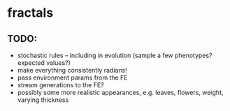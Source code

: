 # fractals

## TODO:
* stochastic rules – including in evolution (sample a few phenotypes? expected values?)
* make everything consistently radians!
* pass environment params from the FE
* stream generations to the FE?
* possibly some more realistic appearances, e.g. leaves, flowers, weight, varying thickness

